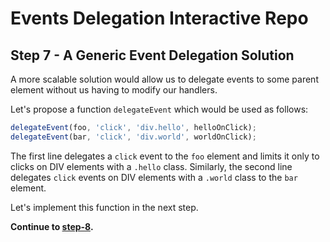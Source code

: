 # Events Delegation Interactive Repo

## Step 7 - A Generic Event Delegation Solution

A more scalable solution would allow us to delegate events to some parent element without us having to modify our handlers.

Let's propose a function `delegateEvent` which would be used as follows:

```Javascript
delegateEvent(foo, 'click', 'div.hello', helloOnClick);
delegateEvent(bar, 'click', 'div.world', worldOnClick);
```

The first line delegates a `click` event to the `foo` element and limits it only to clicks on DIV elements with a `.hello` class. Similarly, the second line delegates `click` events on DIV elements with a `.world` class to the `bar` element.

Let's implement this function in the next step.

__Continue to [step-8](../../tree/step-8).__
